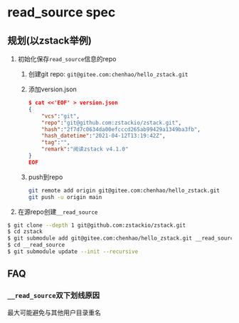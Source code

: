 # read_source spec
## 规划(以zstack举例)
1. 初始化保存`read_source`信息的repo

    1. 创建git repo: `git@gitee.com:chenhao/hello_zstack.git`
    1. 添加version.json

        ```json
        $ cat <<'EOF' > version.json
        {
            "vcs":"git",
            "repo":"git@github.com:zstackio/zstack.git",
            "hash":"2f7d7c0634da00efcccd265ab99429a1349ba3fb",
            "hash_datetime":"2021-04-12T13:19:42Z",
            "tag":"",
            "remark":"阅读zstack v4.1.0"
        }
        EOF
        ```
    1. push到repo

        ```bash
        git remote add origin git@gitee.com:chenhao/hello_zstack.git
        git push -u origin main
        ```



1. 在源repo创建`__read_source`
```bash
$ git clone --depth 1 git@github.com:zstackio/zstack.git
$ cd zstack
$ git submodule add git@gitee.com:chenhao/hello_zstack.git __read_source
$ cd __read_source
$ git submodule update --init --recursive
```

## FAQ
### `__read_source`双下划线原因
最大可能避免与其他用户目录重名
